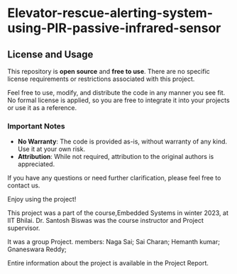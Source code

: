 # Elevator-rescue-alerting-system-using-PIR-passive-infrared-sensor

## License and Usage

This repository is **open source** and **free to use**. There are no specific license requirements or restrictions associated with this project. 

Feel free to use, modify, and distribute the code in any manner you see fit. No formal license is applied, so you are free to integrate it into your projects or use it as a reference.

### Important Notes
- **No Warranty**: The code is provided as-is, without warranty of any kind. Use it at your own risk.
- **Attribution**: While not required, attribution to the original authors is appreciated.

If you have any questions or need further clarification, please feel free to contact us.

Enjoy using the project!







This project was a part of the course,Embedded Systems in winter 2023, at IIT Bhilai.
Dr. Santosh Biswas was the course instructor and Project supervisor.

It was a group Project.
members:
Naga Sai;
Sai Charan;
Hemanth kumar;
Gnaneswara Reddy;

Entire information about the project is available in the Project Report.

